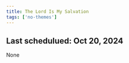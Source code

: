 ```yaml
---
title: The Lord Is My Salvation
tags: ['no-themes']
---
```


## Last schedulued: Oct 20, 2024          

None
